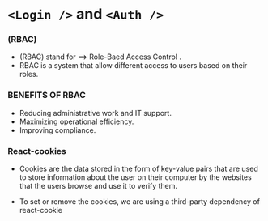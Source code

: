 # `<Login />` and `<Auth />`


### (RBAC) 
- (RBAC) stand for ==> Role-Baed Access Control .
- RBAC is a system that allow different access to users based on their roles.

### BENEFITS OF RBAC
- Reducing administrative work and IT support.
- Maximizing operational efficiency. 
- Improving compliance.


### React-cookies

- Cookies are the data stored in the form of key-value pairs that are used to store information about the user on their computer by the websites that the users browse and use it to verify them.

- To set or remove the cookies, we are using a third-party dependency of react-cookie

